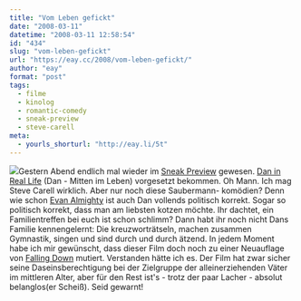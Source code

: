 ```yaml
---
title: "Vom Leben gefickt"
date: "2008-03-11"
datetime: "2008-03-11 12:58:54"
id: "434"
slug: "vom-leben-gefickt"
url: "https://eay.cc/2008/vom-leben-gefickt/"
author: "eay"
format: "post"
tags:
  - filme
  - kinolog
  - romantic-comedy
  - sneak-preview
  - steve-carell
meta:
  - yourls_shorturl: "http://eay.li/5t"
---
```


![](/uploads/2008/danleben.jpg)Gestern Abend endlich mal wieder im [Sneak Preview](//eay.cc/tag/sneakpreview/) gewesen. [Dan in Real Life](http://www.imdb.com/title/tt0480242/) (Dan - Mitten im Leben) vorgesetzt bekommen. Oh Mann. Ich mag Steve Carell wirklich. Aber nur noch diese Saubermann- komödien? Denn wie schon [Evan Almighty](//eay.cc/2007/eay-allmachtig/) ist auch Dan vollends politisch korrekt. Sogar so politisch korrekt, dass man am liebsten kotzen möchte. Ihr dachtet, ein Familientreffen bei euch ist schon schlimm? Dann habt ihr noch nicht Dans Familie kennengelernt: Die kreuzworträtseln, machen zusammen Gymnastik, singen und sind durch und durch ätzend. In jedem Moment habe ich mir gewünscht, dass dieser Film doch noch zu einer Neuauflage von [Falling Down](http://www.amazon.de/exec/obidos/ASIN/B00004S5RK/eayznet-21) mutiert. Verstanden hätte ich es. Der Film hat zwar sicher seine Daseinsberechtigung bei der Zielgruppe der alleinerziehenden Väter im mittleren Alter, aber für den Rest ist's - trotz der paar Lacher - absolut belanglos(er Scheiß). Seid gewarnt!

